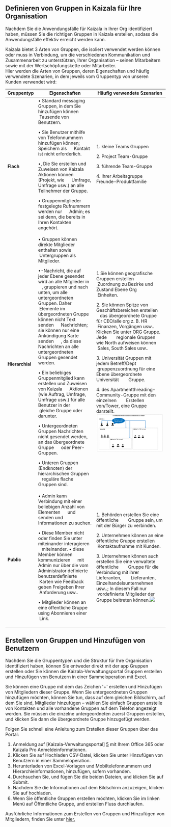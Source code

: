 [5]: http://manage.kaiza.la/
[6]: https://support.office.com/en-us/article/Kaizala-Groups-858bead0-f99b-4215-83c6-b8812bbe3edd
## <a name="define-groups-in-kaizala-for-your-org"></a>Definieren von Gruppen in Kaizala für Ihre Organisation   
Nachdem Sie die Anwendungsfälle für Kaizala in Ihrer Org identifiziert haben, müssen Sie die richtigen Gruppen in Kaizala erstellen, sodass die Anwendungsfälle effektiv erreicht werden kann.<p>
Kaizala bietet 3 Arten von Gruppen, die isoliert verwendet werden können oder muss in Verbindung, um die verschiedenen Kommunikation und Zusammenarbeit zu unterstützen, Ihrer Organisation – seinen Mitarbeitern sowie mit der Wertschöpfungskette oder Mitarbeiter.  
Hier werden die Arten von Gruppen, deren Eigenschaften und häufig verwendete Szenarien, in dem jeweils vom Gruppentyp von unseren Kunden verwendet wird: 

| Gruppentyp   |      Eigenschaften     |  Häufig verwendete Szenarien|
|----------|-------------|------|
|**Flach**|• Standard messaging Gruppen, in dem Sie hinzufügen können &nbsp; &nbsp; &nbsp;Tausende von Benutzern.<p>• Sie Benutzer mithilfe von Telefonnummern hinzufügen können; Speichern als &nbsp; &nbsp; &nbsp;Kontakt ist nicht erforderlich.<p>•, Die Sie erstellen und Zuweisen von Kaizala Aktionen können (Projekt, wie &nbsp; &nbsp; &nbsp;Umfrage, Umfrage usw.) an alle Teilnehmer der Gruppe.<p>• Gruppenmitglieder festgelegte Rufnummern werden nur &nbsp; &nbsp; &nbsp;Admin; es sei denn, die bereits in Ihren Kontakten angehört.| 1. kleine Teams Gruppen<p><p> 2. Project Team-Gruppe<p> 3. führende Team-Gruppe<p> 4. Ihrer Arbeitsgruppe Freunde-Produktfamilie| 
|**Hierarchial**|• Gruppen können direkte Mitglieder enthalten sowie &nbsp; &nbsp; &nbsp;Untergruppen als Mitglieder.<p>•-Nachricht, die auf jeder Ebene gesendet wird an alle Mitglieder in &nbsp; &nbsp; &nbsp;, gruppieren und nach unten, um alle untergeordneten Gruppen. Daher &nbsp; &nbsp; &nbsp;Elemente im übergeordneten Gruppe können nicht Text senden &nbsp; &nbsp; &nbsp;Nachrichten; sie können nur eine Ankündigung Karte senden &nbsp; &nbsp; &nbsp;, da diese Nachrichten an alle untergeordneten Gruppen gesendet werden.<p>• Ein beliebiges Gruppenmitglied kann erstellen und Zuweisen von Kaizala &nbsp; &nbsp; &nbsp;Aktionen (wie Auftrag, Umfrage, Umfrage usw.) für alle Benutzer in der &nbsp; &nbsp; &nbsp;gleiche Gruppe oder darunter.<p>• Untergeordneten Gruppen Nachrichten nicht gesendet werden, an das übergeordnete Gruppe &nbsp; &nbsp; &nbsp;oder Peer-Gruppen.<p>• Unteren Gruppen (Endknoten) der hierarchischen Gruppen &nbsp; &nbsp; &nbsp;reguläre flache Gruppen sind.  |1 Sie können geografische Gruppen erstellen &nbsp; &nbsp; &nbsp; &nbsp;Zuordnung zu Bezirke und Zustand Ebene Org &nbsp; &nbsp; &nbsp; &nbsp;Einheiten.<p><p>2. Sie können Spitze von Geschäftsbereichen erstellen &nbsp; &nbsp; &nbsp; &nbsp;das übergeordnete Gruppe für CEO/alle org z. B. HR &nbsp; &nbsp; &nbsp; &nbsp;Finanzen, Vorgängen usw.. Klicken Sie unter ORG Gruppe. Jede &nbsp; &nbsp; &nbsp; &nbsp;regionale Gruppen wie North aufweisen können &nbsp; &nbsp; &nbsp; &nbsp;Sales, South Sales usw..<p>3. Universität Gruppen mit jedem Betreff/Dept &nbsp; &nbsp; &nbsp; &nbsp;gruppenzuordnung für eine Ebene übergeordnete Universität &nbsp; &nbsp; &nbsp; &nbsp;Gruppe.<p>4. des Apartmentthreading-Community-Gruppe mit den einzelnen &nbsp; &nbsp; &nbsp; &nbsp;Erstellen von/Tower, eine Gruppe darstellt.![](Images/Hirarical.png)| 
|**Public**|• Admin kann Verbindung mit einer beliebigen Anzahl von Elementen &nbsp; &nbsp; &nbsp;und senden und Informationen zu suchen.<p>• Diese Member nicht oder finden Sie unter miteinander interagieren &nbsp; &nbsp; &nbsp;miteinander. • diese Member können kommunizieren &nbsp; &nbsp; &nbsp;mit Admin nur über die vom Administrator definierte benutzerdefinierte &nbsp; &nbsp; &nbsp;Karten wie Feedback geben Freigeben Ihrer &nbsp; &nbsp; &nbsp;Anforderung usw..<p>• Mitglieder können an eine öffentliche Gruppe using Abonnieren einer &nbsp; &nbsp; &nbsp;Link.|1. Behörden erstellen Sie eine öffentliche &nbsp; &nbsp; &nbsp; &nbsp;Gruppe sein, um mit der Bürger zu verbinden.<p>2. Unternehmen können an eine öffentliche Gruppe erstellen &nbsp; &nbsp; &nbsp; &nbsp;Kontaktaufnahme mit Kunden.<p>3. Unternehmen können auch erstellen Sie eine verwaltete öffentliche &nbsp; &nbsp; &nbsp; &nbsp;Gruppe für die Verbindung mit ihrer Lieferanten, &nbsp; &nbsp; &nbsp; &nbsp;Lieferanten, Einzelhandelsunternehmen usw..; In diesem Fall nur &nbsp; &nbsp; &nbsp; &nbsp;vordefinierte Mitglieder der Gruppe beitreten können.![](Images/Public%20group.png)|
  
##  <a name="create-groups-and-add-users"></a>Erstellen von Gruppen und Hinzufügen von Benutzern  
Nachdem Sie die Gruppentypen und die Struktur für Ihre Organisation identifiziert haben, können Sie entweder direkt mit der app Gruppen erstellen oder Sie können die Kaizala-Verwaltungsportal Gruppen erstellen und Hinzufügen von Benutzern in einer Sammeloperation mit Excel.<p>
Sie können eine Gruppe mit dem das Zeichen '+' erstellen und Hinzufügen von Mitgliedern dieser Gruppe. Wenn Sie untergeordneten Gruppen hinzufügen möchten, können Sie tun, dass auf dem gleichen Bildschirm, auf dem Sie sind, Mitglieder hinzufügen – wählen Sie einfach Gruppen anstelle von Kontakten und alle vorhandene Gruppen auf dem Telefon angezeigt werden. Sie müssen die einzelne untergeordneten zuerst Gruppen erstellen, und klicken Sie dann die übergeordnete Gruppe hinzugefügt werden.<p>
Folgen Sie schnell eine Anleitung zum Erstellen dieser Gruppen über das Portal:<p> 
1.  Anmeldung auf [Kaizala-Verwaltungsportal] [ 5] mit Ihrem Office 365 oder Kaizala Pro Anmeldeinformationen.
2.  Klicken Sie auf Hochladen CSV-Datei, klicken Sie unter Hinzufügen von Benutzern in einer Sammeloperation.
3.  Herunterladen von Excel-Vorlagen und Mobiltelefonnummern und Hierarchieinformationen, hinzufügen, sofern vorhanden.  
4.  Durchsuchen Sie, und fügen Sie die beiden Dateien, und klicken Sie auf Submit.
5.  Nachdem Sie die Informationen auf dem Bildschirm anzuzeigen, klicken Sie auf hochladen.
6.  Wenn Sie öffentliche Gruppen erstellen möchten, klicken Sie im linken Menü auf Öffentliche Gruppe, und erstellen Fluss durchlaufen.
  
Ausführliche Informationen zum Erstellen von Gruppen und Hinzufügen von Mitgliedern, finden Sie unter [hier.][6]  
